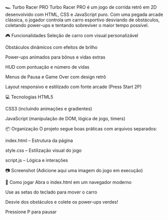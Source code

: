 
🏎️ Turbo Racer PRO
Turbo Racer PRO é um jogo de corrida retrô em 2D desenvolvido com HTML, CSS e JavaScript puro. Com uma pegada arcade clássica, o jogador controla um carro esportivo desviando de obstáculos, coletando power-ups e tentando sobreviver o maior tempo possível.

🎮 Funcionalidades
Seleção de carro com visual personalizável

Obstáculos dinâmicos com efeitos de brilho

Power-ups animados para bônus e vidas extras

HUD com pontuação e número de vidas

Menus de Pausa e Game Over com design retrô

Layout responsivo e estilizado com fonte arcade (Press Start 2P)

💻 Tecnologias
HTML5

CSS3 (incluindo animações e gradientes)

JavaScript (manipulação de DOM, lógica de jogo, timers)

📦 Organização
O projeto segue boas práticas com arquivos separados:

index.html – Estrutura da página

style.css – Estilização visual do jogo

script.js – Lógica e interações

📷 Screenshot
(Adicione aqui uma imagem do jogo em execução)

🚀 Como jogar
Abra o index.html em um navegador moderno

Use as setas do teclado para mover o carro

Desvie dos obstáculos e colete os power-ups verdes!

Pressione P para pausar


